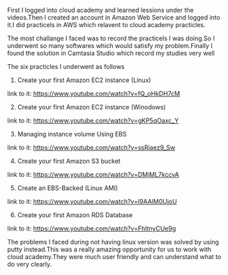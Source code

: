 First I logged into cloud academy and learned lessions under the videos.Then I created an account in Amazon Web Service and logged into it.I did practicels in AWS which relavent to cloud academy practicles.

The most challange I faced was to record the practicels I was doing.So I underwent so many softwares which would satisfy my problem.Finally I found the solution in Camtasia Studio which record my studies very well

The six practicles I underwent as follows

1. Create your first Amazon EC2 instance (Linux)

link to it: https://www.youtube.com/watch?v=fQ_oHkDH7cM

2. Create your first Amazon EC2 instance (Winodows)

link to it: https://www.youtube.com/watch?v=gKP5qOaxc_Y

3. Managing instance volume Using EBS

link to it: https://www.youtube.com/watch?v=ssRiaez9_Sw

4. Create your first Amazon S3 bucket

link to it: https://www.youtube.com/watch?v=DMjML7kccvA

5. Create an EBS-Backed (Linux AMI)

link to it: https://www.youtube.com/watch?v=I9AAlM0UjoU

6. Create your first Amazon RDS Database

link to it: https://www.youtube.com/watch?v=FhItnyCUe9g

The problems I faced during not having linux version was solved by using putty instead.This was a really amazing opportunity for us to work with cloud academy.They were much user friendly and can understand what to do very clearly.

  

